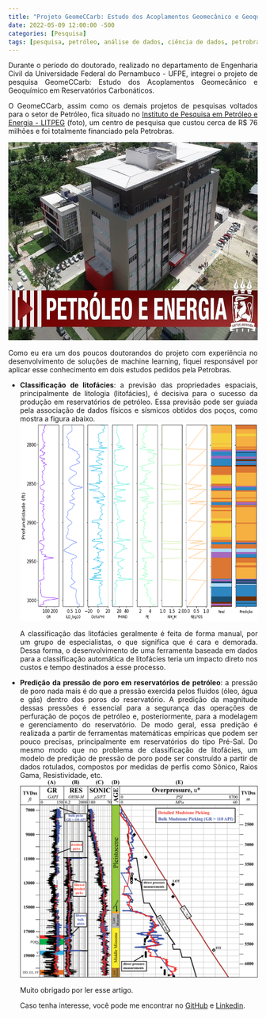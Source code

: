 ```yaml
---
title: "Projeto GeomeCCarb: Estudo dos Acoplamentos Geomecânico e Geoquímico em Reservatórios Carbonáticos"
date: 2022-05-09 12:00:00 -500
categories: [Pesquisa]
tags: [pesquisa, petróleo, análise de dados, ciência de dados, petrobras]
---
```


<div style="text-align: justify;">

<p> Durante o período do doutorado, realizado no departamento de Engenharia Civil da Universidade Federal do Pernambuco - UFPE, integrei o projeto de pesquisa GeomeCCarb: Estudo dos Acoplamentos Geomecânico e Geoquímico em Reservatórios Carbonáticos.

<p> O GeomeCCarb, assim como os demais projetos de pesquisas voltados para o setor de Petróleo, fica situado no <a href="https://www.ufpe.br/litpeg">Instituto de Pesquisa em Petróleo e Energia - LITPEG</a> (foto), um centro de pesquisa que custou cerca de R$ 76 milhões e foi totalmente financiado pela Petrobras.

<div style="text-align:center;">
  <img src="https://github.com/gallileugenesis/gallileugenesis.github.io/blob/main/post-img/2022-05-06-LITPEG/litpeg.jpg?raw=true" alt="Imagem do Instituto de Pesquisa em Petróleo e Energia - LITPEG" width="600" height="400">
</div>

<p> Como eu era um dos poucos doutorandos do projeto com experiência no desenvolvimento de soluções de machine learning, fiquei responsável por aplicar esse conhecimento em dois estudos pedidos pela Petrobras.

<ul>

<li> <b>Classificação de litofácies</b>: a previsão das propriedades espaciais, principalmente de litologia (litofácies), é decisiva para o sucesso da produção em reservatórios de petróleo. Essa previsão pode ser guiada pela associação de dados físicos e sísmicos obtidos dos poços, como mostra a figura abaixo.

<div style="text-align:center;">
  <img src="https://github.com/gallileugenesis/gallileugenesis.github.io/blob/main/post-img/2022-05-06-LITPEG/litofaciesClassEx.png?raw=true" alt="Exemplo de classificação de litofácies" width="600" height="400">
</div>

<p> A classificação das litofácies geralmente é feita de forma manual, por um grupo de especialistas, o que significa que é cara e demorada. Dessa forma, o desenvolvimento de uma ferramenta baseada em dados para a classificação automática de litofácies teria um impacto direto nos custos e tempo destinados a esse processo.

<li> <b>Predição da pressão de poro em reservatórios de petróleo</b>: a pressão de poro nada mais é do que a pressão exercida pelos fluidos (óleo, água e gás) dentro dos poros do reservatório. A predição da magnitude dessas pressões é essencial para a segurança das operações de perfuração de poços de petróleo e, posteriormente, para a modelagem e gerenciamento do reservatório. De modo geral, essa predição é realizada a partir de ferramentas matemáticas empíricas que podem ser pouco precisas, principalmente em reservatórios do tipo Pré-Sal. Do mesmo modo que no problema de classificação de litofácies, um modelo de predição de pressão de poro pode ser construído a partir de dados rotulados, compostos por medidas de perfis como Sônico, Raios Gama, Resistividade, etc.

<div style="text-align:center;">
  <img src="https://github.com/gallileugenesis/gallileugenesis.github.io/blob/main/post-img/2022-05-06-LITPEG/pore_pressure.png?raw=true" alt="Exemplo de predição de pressão de poro" width="600" height="400">
</div>

<p> Muito obrigado por ler esse artigo.

<p> Caso tenha interesse, você pode me encontrar no <a href="https://github.com/gallileugenesis">GitHub</a> e <a href="https://www.linkedin.com/in/gallileugenesis/">Linkedin</a>.
